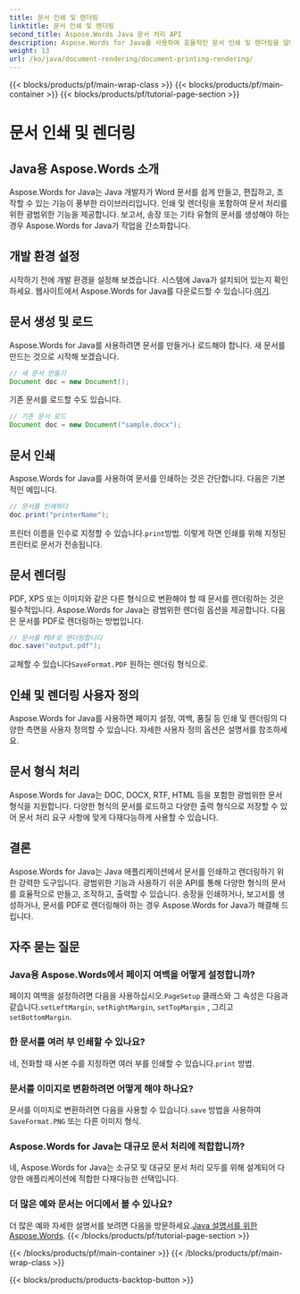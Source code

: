 ```yaml
---
title: 문서 인쇄 및 렌더링
linktitle: 문서 인쇄 및 렌더링
second_title: Aspose.Words Java 문서 처리 API
description: Aspose.Words for Java를 사용하여 효율적인 문서 인쇄 및 렌더링을 알아보세요. 소스 코드 예제로 단계별로 학습하세요.
weight: 13
url: /ko/java/document-rendering/document-printing-rendering/
---
```


{{< blocks/products/pf/main-wrap-class >}}
{{< blocks/products/pf/main-container >}}
{{< blocks/products/pf/tutorial-page-section >}}

# 문서 인쇄 및 렌더링


## Java용 Aspose.Words 소개

Aspose.Words for Java는 Java 개발자가 Word 문서를 쉽게 만들고, 편집하고, 조작할 수 있는 기능이 풍부한 라이브러리입니다. 인쇄 및 렌더링을 포함하여 문서 처리를 위한 광범위한 기능을 제공합니다. 보고서, 송장 또는 기타 유형의 문서를 생성해야 하는 경우 Aspose.Words for Java가 작업을 간소화합니다.

## 개발 환경 설정

 시작하기 전에 개발 환경을 설정해 보겠습니다. 시스템에 Java가 설치되어 있는지 확인하세요. 웹사이트에서 Aspose.Words for Java를 다운로드할 수 있습니다.[여기](https://releases.aspose.com/words/java/).

## 문서 생성 및 로드

Aspose.Words for Java를 사용하려면 문서를 만들거나 로드해야 합니다. 새 문서를 만드는 것으로 시작해 보겠습니다.

```java
// 새 문서 만들기
Document doc = new Document();
```

기존 문서를 로드할 수도 있습니다.

```java
// 기존 문서 로드
Document doc = new Document("sample.docx");
```

## 문서 인쇄

Aspose.Words for Java를 사용하여 문서를 인쇄하는 것은 간단합니다. 다음은 기본적인 예입니다.

```java
// 문서를 인쇄하다
doc.print("printerName");
```

 프린터 이름을 인수로 지정할 수 있습니다.`print`방법. 이렇게 하면 인쇄를 위해 지정된 프린터로 문서가 전송됩니다.

## 문서 렌더링

PDF, XPS 또는 이미지와 같은 다른 형식으로 변환해야 할 때 문서를 렌더링하는 것은 필수적입니다. Aspose.Words for Java는 광범위한 렌더링 옵션을 제공합니다. 다음은 문서를 PDF로 렌더링하는 방법입니다.

```java
// 문서를 PDF로 렌더링합니다
doc.save("output.pdf");
```

 교체할 수 있습니다`SaveFormat.PDF` 원하는 렌더링 형식으로.

## 인쇄 및 렌더링 사용자 정의

Aspose.Words for Java를 사용하면 페이지 설정, 여백, 품질 등 인쇄 및 렌더링의 다양한 측면을 사용자 정의할 수 있습니다. 자세한 사용자 정의 옵션은 설명서를 참조하세요.

## 문서 형식 처리

Aspose.Words for Java는 DOC, DOCX, RTF, HTML 등을 포함한 광범위한 문서 형식을 지원합니다. 다양한 형식의 문서를 로드하고 다양한 출력 형식으로 저장할 수 있어 문서 처리 요구 사항에 맞게 다재다능하게 사용할 수 있습니다.

## 결론

Aspose.Words for Java는 Java 애플리케이션에서 문서를 인쇄하고 렌더링하기 위한 강력한 도구입니다. 광범위한 기능과 사용하기 쉬운 API를 통해 다양한 형식의 문서를 효율적으로 만들고, 조작하고, 출력할 수 있습니다. 송장을 인쇄하거나, 보고서를 생성하거나, 문서를 PDF로 렌더링해야 하는 경우 Aspose.Words for Java가 해결해 드립니다.

## 자주 묻는 질문

### Java용 Aspose.Words에서 페이지 여백을 어떻게 설정합니까?

 페이지 여백을 설정하려면 다음을 사용하십시오.`PageSetup` 클래스와 그 속성은 다음과 같습니다.`setLeftMargin`, `setRightMargin`, `setTopMargin` , 그리고`setBottomMargin`.

### 한 문서를 여러 부 인쇄할 수 있나요?

 네, 전화할 때 사본 수를 지정하면 여러 부를 인쇄할 수 있습니다.`print` 방법.

### 문서를 이미지로 변환하려면 어떻게 해야 하나요?

 문서를 이미지로 변환하려면 다음을 사용할 수 있습니다.`save` 방법을 사용하여`SaveFormat.PNG` 또는 다른 이미지 형식.

### Aspose.Words for Java는 대규모 문서 처리에 적합합니까?

네, Aspose.Words for Java는 소규모 및 대규모 문서 처리 모두를 위해 설계되어 다양한 애플리케이션에 적합한 다재다능한 선택입니다.

### 더 많은 예와 문서는 어디에서 볼 수 있나요?

 더 많은 예와 자세한 설명서를 보려면 다음을 방문하세요.[Java 설명서를 위한 Aspose.Words](https://reference.aspose.com/words/java/).
{{< /blocks/products/pf/tutorial-page-section >}}

{{< /blocks/products/pf/main-container >}}
{{< /blocks/products/pf/main-wrap-class >}}

{{< blocks/products/products-backtop-button >}}
